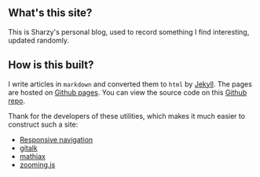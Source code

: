 ## What's this site?

This is Sharzy's personal blog, used to record something I find interesting, updated randomly. 

## How is this built?
I write articles in `markdown` and converted them to `html` by [Jekyll](https://jekyllrb.com). 
The pages are hosted on [Github pages](https://pages.github.com). 
You can view the source code on
 this [Github repo](https://github.com/SharzyL/SharzyL.github.io). 
 
Thank for the developers of these utilities, which makes it much easier to construct such a site: 
- [Responsive navigation](https://github.com/viljamis/responsive-nav.js)
- [gitalk](https://github.com/gitalk/gitalk)
- [mathjax](https://www.mathjax.org/)
- [zooming.js](https://desmonding.me/zooming/)